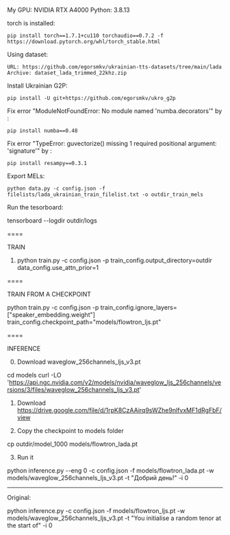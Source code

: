 My GPU: NVIDIA RTX A4000
Python: 3.8.13

torch is installed:

    pip install torch==1.7.1+cu110 torchaudio==0.7.2 -f https://download.pytorch.org/whl/torch_stable.html

Using dataset:

    URL: https://github.com/egorsmkv/ukrainian-tts-datasets/tree/main/lada
    Archive: dataset_lada_trimmed_22khz.zip

Install Ukrainian G2P:

    pip install -U git+https://github.com/egorsmkv/ukro_g2p

Fix error "ModuleNotFoundError: No module named 'numba.decorators'" by :

    pip install numba==0.48

Fix error "TypeError: guvectorize() missing 1 required positional argument: 'signature'" by :

    pip install resampy==0.3.1

Export MELs:

    python data.py -c config.json -f filelists/lada_ukrainian_train_filelist.txt -o outdir_train_mels


Run the tesorboard:

tensorboard --logdir outdir/logs

====

TRAIN

1) python train.py -c config.json -p train_config.output_directory=outdir data_config.use_attn_prior=1

====

TRAIN FROM A CHECKPOINT

python train.py -c config.json -p train_config.ignore_layers=["speaker_embedding.weight"] train_config.checkpoint_path="models/flowtron_ljs.pt"

====

INFERENCE

0) Download waveglow_256channels_ljs_v3.pt

cd models
curl -LO 'https://api.ngc.nvidia.com/v2/models/nvidia/waveglow_ljs_256channels/versions/3/files/waveglow_256channels_ljs_v3.pt'

1) Download https://drive.google.com/file/d/1rpK8CzAAirq9sWZhe9nlfvxMF1dRgFbF/view

2) Copy the checkpoint to models folder

cp outdir/model_1000 models/flowtron_lada.pt

3) Run it

python inference.py --eng 0 -c config.json -f models/flowtron_lada.pt -w models/waveglow_256channels_ljs_v3.pt -t "Добрий день!" -i 0

---

Original:

python inference.py -c config.json -f models/flowtron_ljs.pt -w models/waveglow_256channels_ljs_v3.pt -t "You initialise a random tenor at the start of" -i 0
